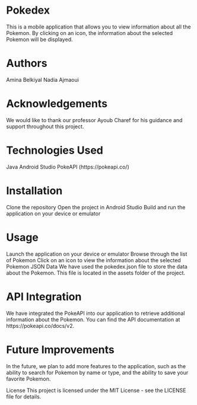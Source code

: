 <h1>Pokedex</h1>
This is a mobile application that allows you to view information about all the Pokemon. By clicking on an icon, the information about the selected Pokemon will be displayed.

<h1>Authors</h1>
Amina Belkiyal
Nadia Ajmaoui
<h1>Acknowledgements</h1>
We would like to thank our professor Ayoub Charef for his guidance and support throughout this project.

<h1>Technologies Used</h1>
Java
Android Studio
PokeAPI (https://pokeapi.co/)

<h1>Installation</h1>
Clone the repository
Open the project in Android Studio
Build and run the application on your device or emulator

<h1>Usage</h1>
Launch the application on your device or emulator
Browse through the list of Pokemon
Click on an icon to view the information about the selected Pokemon
JSON Data
We have used the pokedex.json file to store the data about the Pokemon. This file is located in the assets folder of the project.

<h1>API Integration</h1>
We have integrated the PokeAPI into our application to retrieve additional information about the Pokemon. You can find the API documentation at https://pokeapi.co/docs/v2.

<h1>Future Improvements</h1>
In the future, we plan to add more features to the application, such as the ability to search for Pokemon by name or type, and the ability to save your favorite Pokemon.

License
This project is licensed under the MIT License - see the LICENSE file for details.







